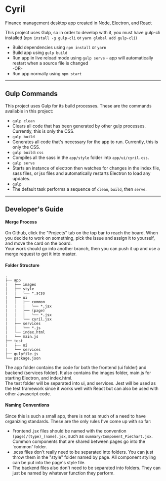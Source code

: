 # Cyril
Finance management desktop app created in Node, Electron, and React

This project uses Gulp, so in order to develop with it, you must have gulp-cli installed (`npm install -g gulp-cli` or `yarn global add gulp-cli`)  
- Build dependencies using `npm install` or `yarn`  
- Build app using `gulp build`  
- Run app in live reload mode using `gulp serve` - app will automatically restart when a source file is changed  
-OR-  
- Run app normally using `npm start`  
- - -  
## Gulp Commands
This project uses Gulp for its build processes. These are the commands available in this project:  
- `gulp clean`  
 - Clears all code that has been generated by other gulp processes. Currently, this is only the CSS.
- `gulp build`
 - Generates all code that's necessary for the app to run. Currently, this is only the CSS.
- `gulp build:css`
 - Compiles all the sass in the `app/style` folder into `app/ui/cyril.css`.
- `gulp serve`
 - Starts an instance of electron then watches for changes in the index file, sass files, or jsx files and automatically restarts Electron to load any updates.
- `gulp`
 - The default task performs a sequence of `clean`, `build`, then `serve`.
- - -  
## Developer's Guide

#### Merge Process
On Github, click the "Projects" tab on the top bar to reach the board. When you decide to work on something, pick the issue and assign it to yourself, and move the card on the board.  
Your work should go into another branch, then you can push it up and use a merge request to get it into master.  
#### Folder Structure
```
.
├── app
|   ├── images
|   ├── style
|   |   └── *.scss
|   ├── ui
|   |   ├── common
|   |   |   └── *.jsx
|   |   ├── (page)
|   |   |   └── *.jsx
|   |   └── cyril.jsx
|   ├── services
|   |   └── *.js
|   └── index.html
|   └── main.js
├── test
|   ├── ui
|   └── services
├── gulpfile.js
└── package.json
```

The app folder contains the code for both the frontend (ui folder) and backend (services folder). It also contains the images folder, main.js for starting Electron, and index.html.  
The test folder will be separated into ui, and services. Jest will be used as the test framework since it works well with React but can also be used with other Javascript code.  
#### Naming Conventions
Since this is such a small app, there is not as much of a need to have organizing standards. These are the only rules I've come up with so far:  
* Frontend .jsx files should be named with the convention `(page)/(type)_(name).jsx`, such as `summary/Component_PieChart.jsx`. Common components that are shared between pages go into the 'common' folder.  
* .scss files don't really need to be separated into folders. You can just throw them in the "style" folder named by page. All component styling can be put into the page's style file.  
* The backend files also don't need to be separated into folders. They can just be named by whatever function they perform.  
